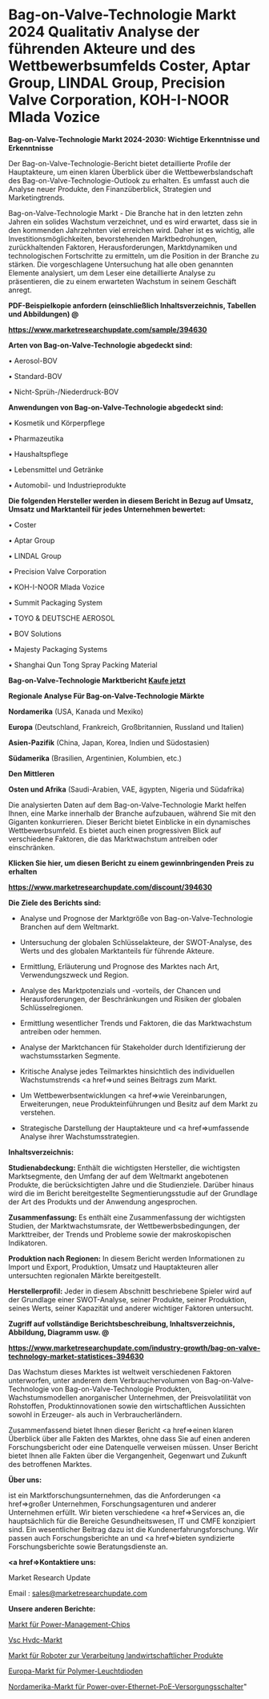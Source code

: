 # Bag-on-Valve-Technologie Markt 2024 Qualitativ Analyse der führenden Akteure und des Wettbewerbsumfelds Coster, Aptar Group, LINDAL Group, Precision Valve Corporation, KOH-I-NOOR Mlada Vozice

<strong>Bag-on-Valve-Technologie Markt 2024-2030: Wichtige Erkenntnisse und Erkenntnisse</strong>

Der Bag-on-Valve-Technologie-Bericht bietet detaillierte Profile der Hauptakteure, um einen klaren Überblick über die Wettbewerbslandschaft des Bag-on-Valve-Technologie-Outlook zu erhalten. Es umfasst auch die Analyse neuer Produkte, den Finanzüberblick, Strategien und Marketingtrends.

Bag-on-Valve-Technologie Markt - Die Branche hat in den letzten zehn Jahren ein solides Wachstum verzeichnet, und es wird erwartet, dass sie in den kommenden Jahrzehnten viel erreichen wird. Daher ist es wichtig, alle Investitionsmöglichkeiten, bevorstehenden Marktbedrohungen, zurückhaltenden Faktoren, Herausforderungen, Marktdynamiken und technologischen Fortschritte zu ermitteln, um die Position in der Branche zu stärken. Die vorgeschlagene Untersuchung hat alle oben genannten Elemente analysiert, um dem Leser eine detaillierte Analyse zu präsentieren, die zu einem erwarteten Wachstum in seinem Geschäft anregt.



<strong><b>PDF-Beispielkopie anfordern (einschließlich Inhaltsverzeichnis, Tabellen und Abbildungen) @ </b></strong>

<strong><a href=https://www.marketresearchupdate.com/sample/394630>

<strong>https://www.marketresearchupdate.com/sample/394630</u></a></strong></strong>



<strong>Arten von Bag-on-Valve-Technologie abgedeckt sind:</strong>

• Aerosol-BOV

• Standard-BOV

• Nicht-Sprüh-/Niederdruck-BOV



<strong>Anwendungen von Bag-on-Valve-Technologie abgedeckt sind:</strong>

• Kosmetik und Körperpflege

• Pharmazeutika

• Haushaltspflege

• Lebensmittel und Getränke

• Automobil- und Industrieprodukte



<strong>Die folgenden Hersteller werden in diesem Bericht in Bezug auf Umsatz, Umsatz und Marktanteil für jedes Unternehmen bewertet:</strong>

• Coster

• Aptar Group

• LINDAL Group

• Precision Valve Corporation

• KOH-I-NOOR Mlada Vozice

• Summit Packaging System

• TOYO & DEUTSCHE AEROSOL

• BOV Solutions

• Majesty Packaging Systems

• Shanghai Qun Tong Spray Packing Material



<strong>Bag-on-Valve-Technologie Marktbericht <a href=https://www.marketresearchupdate.com/buynow/394630>Kaufe jetzt</a></strong>



<strong>Regionale Analyse Für Bag-on-Valve-Technologie Märkte</strong>



<strong>Nordamerika</strong> (USA, Kanada und Mexiko)



<strong>Europa</strong> (Deutschland, Frankreich, Großbritannien, Russland und Italien)



<strong>Asien-Pazifik</strong> (China, Japan, Korea, Indien und Südostasien)



<strong>Südamerika</strong> (Brasilien, Argentinien, Kolumbien, etc.)



<strong>Den Mittleren</strong> 

<strong>Osten und Afrika</strong> (Saudi-Arabien, VAE, ägypten, Nigeria und Südafrika)

Die analysierten Daten auf dem Bag-on-Valve-Technologie Markt helfen Ihnen, eine Marke innerhalb der Branche aufzubauen, während Sie mit den Giganten konkurrieren. Dieser Bericht bietet Einblicke in ein dynamisches Wettbewerbsumfeld. Es bietet auch einen progressiven Blick auf verschiedene Faktoren, die das Marktwachstum antreiben oder einschränken.



<strong>Klicken Sie hier, um diesen Bericht zu einem gewinnbringenden Preis zu erhalten
</strong>

<strong><a href=https://www.marketresearchupdate.com/discount/394630>https://www.marketresearchupdate.com/discount/394630</b></u></strong></a>



<strong>Die Ziele des Berichts sind:</strong>

- Analyse und Prognose der Marktgröße von Bag-on-Valve-Technologie Branchen auf dem Weltmarkt.

- Untersuchung der globalen Schlüsselakteure, der SWOT-Analyse, des Werts und des globalen Marktanteils für führende Akteure.

- Ermittlung, Erläuterung und Prognose des Marktes nach Art, Verwendungszweck und Region.

- Analyse des Marktpotenzials und -vorteils, der Chancen und Herausforderungen, der Beschränkungen und Risiken der globalen Schlüsselregionen.

- Ermittlung wesentlicher Trends und Faktoren, die das Marktwachstum antreiben oder hemmen.

- Analyse der Marktchancen für Stakeholder durch Identifizierung der wachstumsstarken Segmente.

- Kritische Analyse jedes Teilmarktes hinsichtlich des individuellen Wachstumstrends <a href=>und</a> seines Beitrags zum Markt.

- Um Wettbewerbsentwicklungen <a href=>wie</a> Vereinbarungen, Erweiterungen, neue Produkteinführungen und Besitz auf dem Markt zu verstehen.

- Strategische Darstellung der Hauptakteure und <a href=>umfas</a>sende Analyse ihrer Wachstumsstrategien.



<strong>Inhaltsverzeichnis:</strong>



<strong>Studienabdeckung:</strong> Enthält die wichtigsten Hersteller, die wichtigsten Marktsegmente, den Umfang der auf dem Weltmarkt angebotenen Produkte, die berücksichtigten Jahre und die Studienziele. Darüber hinaus wird die im Bericht bereitgestellte Segmentierungsstudie auf der Grundlage der Art des Produkts und der Anwendung angesprochen.



<strong>Zusammenfassung:</strong> Es enthält eine Zusammenfassung der wichtigsten Studien, der Marktwachstumsrate, der Wettbewerbsbedingungen, der Markttreiber, der Trends und Probleme sowie der makroskopischen Indikatoren.



<strong>Produktion nach Regionen:</strong> In diesem Bericht werden Informationen zu Import und Export, Produktion, Umsatz und Hauptakteuren aller untersuchten regionalen Märkte bereitgestellt.



<strong>Herstellerprofil:</strong> Jeder in diesem Abschnitt beschriebene Spieler wird auf der Grundlage einer SWOT-Analyse, seiner Produkte, seiner Produktion, seines Werts, seiner Kapazität und anderer wichtiger Faktoren untersucht.



<strong><b>Zugriff auf vollständige Berichtsbeschreibung, Inhaltsverzeichnis, Abbildung, Diagramm usw. @ </b></strong>

<strong><a href=https://www.marketresearchupdate.com/industry-growth/bag-on-valve-technology-market-statistices-394630>https://www.marketresearchupdate.com/industry-growth/bag-on-valve-technology-market-statistices-394630</a></strong>

Das Wachstum dieses Marktes ist weltweit verschiedenen Faktoren unterworfen, unter anderem dem Verbrauchervolumen von Bag-on-Valve-Technologie von Bag-on-Valve-Technologie Produkten, Wachstumsmodellen anorganischer Unternehmen, der Preisvolatilität von Rohstoffen, Produktinnovationen sowie den wirtschaftlichen Aussichten sowohl in Erzeuger- als auch in Verbraucherländern.

Zusammenfassend bietet Ihnen dieser Bericht <a href=>einen</a> klaren Überblick über alle Fakten des Marktes, ohne dass Sie auf einen anderen Forschungsbericht oder eine Datenquelle verweisen müssen. Unser Bericht bietet Ihnen alle Fakten über die Vergangenheit, Gegenwart und Zukunft des betroffenen Marktes.



<strong>Über uns:</strong>

 ist ein Marktforschungsunternehmen, das die Anforderungen <a href=>großer</a> Unternehmen, Forschungsagenturen und anderer Unternehmen erfüllt. Wir bieten verschiedene <a href=>Services</a> an, die hauptsächlich für die Bereiche Gesundheitswesen, IT und CMFE konzipiert sind. Ein wesentlicher Beitrag dazu ist die Kundenerfahrungsforschung. Wir passen auch Forschungsberichte an und <a href=>bieten</a> syndizierte Forschungsberichte sowie Beratungsdienste an.



<strong><a href=>Kontaktiere uns:</a></strong>

Market Research Update

Email : sales@marketresearchupdate.com



<strong>Unsere anderen Berichte:</strong>

<a href=https://www.linkedin.com/pulse/power-management-chips-market-2023-size-growth>Markt für Power-Management-Chips</a>

<a href=https://www.linkedin.com/pulse/vsc-hvdc-market-trends-2023-key-takeaways-from-our-latest>Vsc Hvdc-Markt</a>

<a href=https://www.linkedin.com/pulse/agricultural-products-processing-robot-market-sizing-up>Markt für Roboter zur Verarbeitung landwirtschaftlicher Produkte</a>

<a href=https://www.linkedin.com/pulse/europe-polymer-light-emitting-diodes-market-challenges>Europa-Markt für Polymer-Leuchtdioden</a>

<a href=https://www.linkedin.com/pulse/north-america-power-over-ethernet-poe-supply-switch-market>Nordamerika-Markt für Power-over-Ethernet-PoE-Versorgungsschalter</a>"
